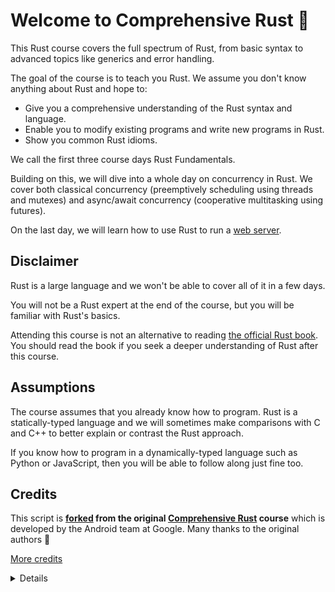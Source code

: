 # Welcome to Comprehensive Rust 🦀

This Rust course covers the full spectrum of Rust, from basic syntax to advanced topics like generics and error handling.

The goal of the course is to teach you Rust. We assume you don't know anything
about Rust and hope to:

- Give you a comprehensive understanding of the Rust syntax and language.
- Enable you to modify existing programs and write new programs in Rust.
- Show you common Rust idioms.

We call the first three course days Rust Fundamentals.

Building on this, we will dive into a whole day on concurrency in Rust.
We cover both classical concurrency (preemptively scheduling using threads and
mutexes) and async/await concurrency (cooperative multitasking using
futures).

On the last day, we will learn how to use Rust to run a [web server](https://mo8it.com/blog/getting-started-with-rust-backends/).

## Disclaimer

Rust is a large language and we won't be able to cover all of it in a few days.

You will not be a Rust expert at the end of the course, but you will be familiar with Rust's basics.

Attending this course is not an alternative to reading [the official Rust book](https://doc.rust-lang.org/stable/book/).
You should read the book if you seek a deeper understanding of Rust after this course.

## Assumptions

The course assumes that you already know how to program. Rust is a statically-typed
language and we will sometimes make comparisons with C and C++ to better
explain or contrast the Rust approach.

If you know how to program in a dynamically-typed language such as Python or
JavaScript, then you will be able to follow along just fine too.

## Credits

This script is **[forked](https://codeberg.org/mo8it/comprehensive-rust) from the original [Comprehensive Rust](https://google.github.io/comprehensive-rust/) course** which is developed by the Android team at Google.
Many thanks to the original authors 🥰

[More credits](credits.md)

<details>

This is an example of a _speaker note_. We will use these to add additional
information to the slides. This could be key points which the instructor should
cover as well as answers to typical questions which come up in class.

</details>
